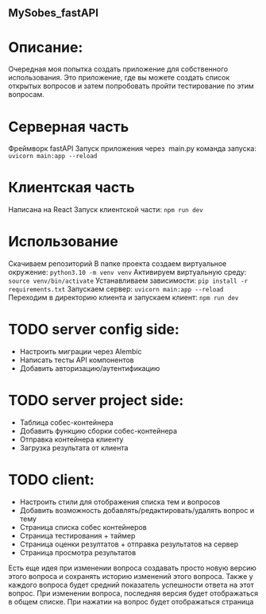 ## MySobes_fastAPI
# Описание:
Очередная моя попытка создать приложение для собственного использования. Это приложение, где вы можете создать список открытых вопросов и затем попробовать пройти тестирование по этим вопросам.

# Серверная часть
Фреймворк fastAPI
Запуск приложения через  main.py
команда запуска: `uvicorn main:app --reload`

# Клиентская часть
Написана на React
Запуск клиентской  части: `npm run dev`

# Использование
Скачиваем репозиторий
В папке проекта создаем виртуальное окружение: `python3.10 -m venv venv`
Активируем виртуальную среду: `source venv/bin/activate`
Устанавливаем зависимости: `pip install -r requirements.txt`
Запускаем сервер: `uvicorn main:app --reload`
Переходим в директорию клиента и запускаем клиент: `npm run dev`

# TODO server сonfig side:
- Настроить миграции через Alembic
- Написать тесты API компонентов
- Добавить авторизацию/аутентификацию

# TODO server project side:
- Таблица собес-контейнера
- Добавить функцию сборки собес-контейнера
- Отправка контейнера клиенту
- Загрузка результата от клиента

# TODO client:
- Настроить стили для отображения списка тем и вопросов
- Добавить возможность добавлять/редактировать/удалять вопрос и тему
- Страница списка собес контейнеров
- Страница тестирования + таймер
- Страница оценки резултатов + отправка результатов на сервер
- Страница просмотра результатов 

Есть еще идея при изменении вопроса создавать просто новую версию этого вопроса и сохранять историю изменений этого вопроса. 
Также у каждого вопроса будет средний показатель успешности ответа на этот вопрос. При изменении вопроса, последняя версия будет отображаться в общем списке. При нажатии на вопрос будет отображаться страница 